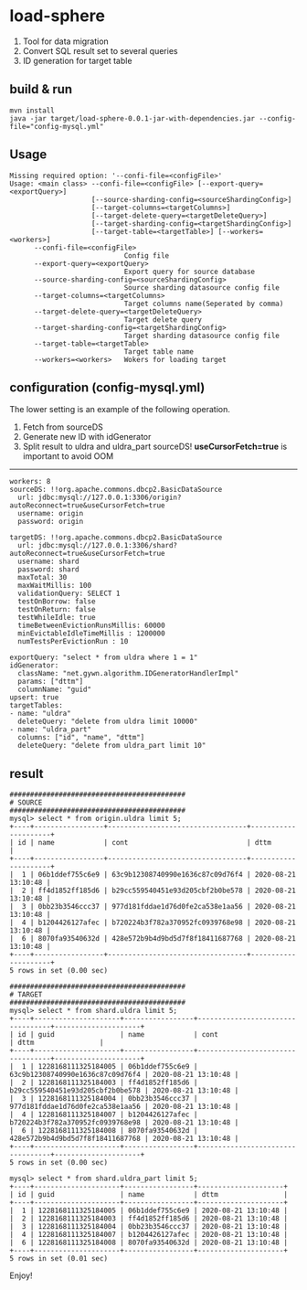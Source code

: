 # load-sphere

1. Tool for data migration
2. Convert SQL result set to several queries
3. ID generation for target table


## build & run
    mvn install
    java -jar target/load-sphere-0.0.1-jar-with-dependencies.jar --config-file="config-mysql.yml"

## Usage
    Missing required option: '--confi-file=<configFile>'
    Usage: <main class> --confi-file=<configFile> [--export-query=<exportQuery>]
                        [--source-sharding-config=<sourceShardingConfig>]
                        [--target-columns=<targetColumns>]
                        [--target-delete-query=<targetDeleteQuery>]
                        [--target-sharding-config=<targetShardingConfig>]
                        [--target-table=<targetTable>] [--workers=<workers>]
          --confi-file=<configFile>
                                Config file
          --export-query=<exportQuery>
                                Export query for source database
          --source-sharding-config=<sourceShardingConfig>
                                Source sharding datasource config file
          --target-columns=<targetColumns>
                                Target columns name(Seperated by comma)
          --target-delete-query=<targetDeleteQuery>
                                Target delete query
          --target-sharding-config=<targetShardingConfig>
                                Target sharding datasource config file
          --target-table=<targetTable>
                                Target table name
          --workers=<workers>   Wokers for loading target


## configuration (config-mysql.yml)
The lower setting is an example of the following operation.
1. Fetch from sourceDS
2. Generate new ID with idGenerator
3. Split result to uldra and uldra_part
sourceDS! **useCursorFetch=true** is important to avoid OOM
---------------
    workers: 8
    sourceDS: !!org.apache.commons.dbcp2.BasicDataSource
      url: jdbc:mysql://127.0.0.1:3306/origin?autoReconnect=true&useCursorFetch=true
      username: origin
      password: origin
    
    targetDS: !!org.apache.commons.dbcp2.BasicDataSource
      url: jdbc:mysql://127.0.0.1:3306/shard?autoReconnect=true&useCursorFetch=true
      username: shard
      password: shard
      maxTotal: 30
      maxWaitMillis: 100
      validationQuery: SELECT 1
      testOnBorrow: false
      testOnReturn: false
      testWhileIdle: true
      timeBetweenEvictionRunsMillis: 60000
      minEvictableIdleTimeMillis : 1200000
      numTestsPerEvictionRun : 10
    
    exportQuery: "select * from uldra where 1 = 1"
    idGenerator:
      className: "net.gywn.algorithm.IDGeneratorHandlerImpl"
      params: ["dttm"]
      columnName: "guid"
    upsert: true
    targetTables:
    - name: "uldra"
      deleteQuery: "delete from uldra limit 10000"
    - name: "uldra_part"
      columns: ["id", "name", "dttm"]
      deleteQuery: "delete from uldra_part limit 10"
      

## result
    ###########################################
    # SOURCE
    ###########################################
    mysql> select * from origin.uldra limit 5;
    +----+-----------------+----------------------------------+---------------------+
    | id | name            | cont                             | dttm                |
    +----+-----------------+----------------------------------+---------------------+
    |  1 | 06b1ddef755c6e9 | 63c9b12308740990e1636c87c09d76f4 | 2020-08-21 13:10:48 |
    |  2 | ff4d1852ff185d6 | b29cc559540451e93d205cbf2b0be578 | 2020-08-21 13:10:48 |
    |  3 | 0bb23b3546ccc37 | 977d181fddae1d76d0fe2ca538e1aa56 | 2020-08-21 13:10:48 |
    |  4 | b1204426127afec | b720224b3f782a370952fc0939768e98 | 2020-08-21 13:10:48 |
    |  6 | 8070fa93540632d | 428e572b9b4d9bd5d7f8f18411687768 | 2020-08-21 13:10:48 |
    +----+-----------------+----------------------------------+---------------------+
    5 rows in set (0.00 sec)
    
    ###########################################
    # TARGET
    ###########################################
    mysql> select * from shard.uldra limit 5;
    +----+---------------------+-----------------+----------------------------------+---------------------+
    | id | guid                | name            | cont                             | dttm                |
    +----+---------------------+-----------------+----------------------------------+---------------------+
    |  1 | 1228168111325184005 | 06b1ddef755c6e9 | 63c9b12308740990e1636c87c09d76f4 | 2020-08-21 13:10:48 |
    |  2 | 1228168111325184003 | ff4d1852ff185d6 | b29cc559540451e93d205cbf2b0be578 | 2020-08-21 13:10:48 |
    |  3 | 1228168111325184004 | 0bb23b3546ccc37 | 977d181fddae1d76d0fe2ca538e1aa56 | 2020-08-21 13:10:48 |
    |  4 | 1228168111325184007 | b1204426127afec | b720224b3f782a370952fc0939768e98 | 2020-08-21 13:10:48 |
    |  6 | 1228168111325184008 | 8070fa93540632d | 428e572b9b4d9bd5d7f8f18411687768 | 2020-08-21 13:10:48 |
    +----+---------------------+-----------------+----------------------------------+---------------------+
    5 rows in set (0.00 sec)
    
    mysql> select * from shard.uldra_part limit 5;
    +----+---------------------+-----------------+---------------------+
    | id | guid                | name            | dttm                |
    +----+---------------------+-----------------+---------------------+
    |  1 | 1228168111325184005 | 06b1ddef755c6e9 | 2020-08-21 13:10:48 |
    |  2 | 1228168111325184003 | ff4d1852ff185d6 | 2020-08-21 13:10:48 |
    |  3 | 1228168111325184004 | 0bb23b3546ccc37 | 2020-08-21 13:10:48 |
    |  4 | 1228168111325184007 | b1204426127afec | 2020-08-21 13:10:48 |
    |  6 | 1228168111325184008 | 8070fa93540632d | 2020-08-21 13:10:48 |
    +----+---------------------+-----------------+---------------------+
    5 rows in set (0.01 sec)

Enjoy!
